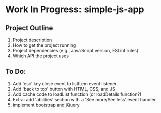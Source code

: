 # Work In Progress: simple-js-app

## Project Outline 
1. Project description
2. How to get the project running
3. Project dependencies (e.g., JavaScript version, ESLint rules)
4. Which API the project uses

## To Do: 
1. Add 'esc' key close event to listItem event listener
2. Add 'back to top' button with HTML, CSS, and JS
3. Add cache code to loadList function (or loadDetails function?)
4. Extra: add 'abilities' section with a 'See more/See less' event handler
5. implement bootstrap and jQuery